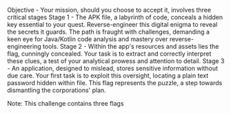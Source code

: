 Objective - Your mission, should you choose to accept it, involves three critical stages Stage 1 - The APK file, a labyrinth of code, conceals a hidden key essential to your quest. Reverse-engineer this digital enigma to reveal the secrets it guards. The path is fraught with challenges, demanding a keen eye for Java/Kotlin code analysis and mastery over reverse-engineering tools. Stage 2 - Within the app's resources and assets lies the flag, cunningly concealed. Your task is to extract and correctly interpret these clues, a test of your analytical prowess and attention to detail. Stage 3 - An application, designed to mislead, stores sensitive information without due care. Your first task is to exploit this oversight, locating a plain text password hidden within file. This flag represents the puzzle, a step towards dismantling the corporations' plan.

Note: This challenge contains three flags
